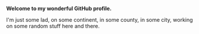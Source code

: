 **Welcome to my wonderful GitHub profile.**

I'm just some lad, on some continent, in some county, in some city, working on some random stuff here and there. 
